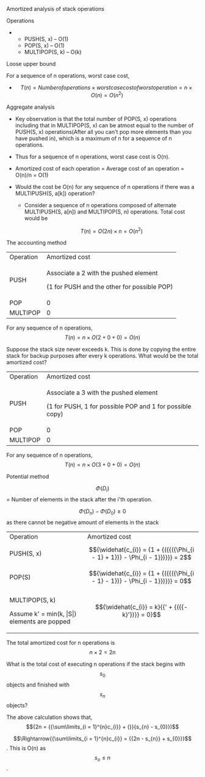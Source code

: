 Amortized analysis of stack operations

Operations

- - PUSH(S, x) – O(1)
  - POP(S, x) – O(1)
  - MULTIPOP(S, k) – O(k)

Loose upper bound

For a sequence of n operations, worst case cost,

- $$T{{(n)} = \mathit{Number}}\mathit{of}{\mathit{operations} \times \mathit{worst}}\mathit{case}\mathit{cost}\mathit{of}\mathit{worst}{\mathit{operation} = {n \times O}}{{(n)} = O}{(n^{2})}$$

Aggregate analysis

- Key observation is that the total number of POP(S, x) operations
  including that in MULTIPOP(S, x) can be atmost equal to the number of
  PUSH(S, x) operations(After all you can't pop more elements than you
  have pushed in), which is a maximum of n for a sequence of n
  operations.

- Thus for a sequence of n operations, worst case cost is O(n).

- Amortized cost of each operation = Average cost of an operation =
  O(n)/n = O(1)

- Would the cost be O(n) for any sequence of n operations if there was a
  MULTIPUSH(S, a\[k\]) operation?

  - Consider a sequence of n operations composed of alternate
    MULTIPUSH(S, a\[n\]) and MULTIPOP(S, n) operations. Total cost would
    be

    $$T{{(n)} = O}{{{(2n)} \times n} = O}{(n^{2})}$$

The accounting method

<table>
<tbody>
<tr class="odd">
<td>Operation</td>
<td>Amortized cost</td>
</tr>
<tr class="even">
<td>PUSH</td>
<td><p>Associate a 2 with the pushed element</p>
<p>(1 for PUSH and the other for possible POP)</p></td>
</tr>
<tr class="odd">
<td>POP</td>
<td>0</td>
</tr>
<tr class="even">
<td>MULTIPOP</td>
<td>0</td>
</tr>
</tbody>
</table>

For any sequence of n
operations,$$T{{(n)} = {n \times O}}{{({{2 + 0} + 0})} = O}{(n)}$$

Suppose the stack size never exceeds k. This is done by copying the
entire stack for backup purposes after every k operations. What would be
the total amortized cost?

<table>
<tbody>
<tr class="odd">
<td>Operation</td>
<td>Amortized cost</td>
</tr>
<tr class="even">
<td>PUSH</td>
<td><p>Associate a 3 with the pushed element</p>
<p>(1 for PUSH, 1 for possible POP and 1 for possible copy)</p></td>
</tr>
<tr class="odd">
<td>POP</td>
<td>0</td>
</tr>
<tr class="even">
<td>MULTIPOP</td>
<td>0</td>
</tr>
</tbody>
</table>

For any sequence of n
operations,$$T{{(n)} = {n \times O}}{{({{3 + 0} + 0})} = O}{(n)}$$

Potential method

$$\Phi{(D_{i})}$$= Number of elements in the stack after the i'th
operation.

$$\Phi{{(D_{n})} - \Phi}{{(D_{0})} \geq 0}$$ as there cannot be negative
amount of elements in the stack

<table>
<tbody>
<tr class="odd">
<td>Operation</td>
<td>Amortized cost</td>
</tr>
<tr class="even">
<td>PUSH(S, x)</td>
<td><span class="math display">$${\widehat{c_{i}} = {1 + {({{({\Phi_{i -
1} + 1})} - \Phi_{i - 1}})}}} = 2$$</span></td>
</tr>
<tr class="odd">
<td>POP(S)</td>
<td><span class="math display">$${\widehat{c_{i}} = {1 + {({{({\Phi_{i -
1} - 1})} - \Phi_{i - 1}})}}} = 0$$</span></td>
</tr>
<tr class="even">
<td><p>MULTIPOP(S, k)</p>
<p>Assume k' = min(k, |S|) elements are popped</p></td>
<td><span class="math display">$${\widehat{c_{i}} = k}{{' + {({{-
k}'})}} = 0}$$</span></td>
</tr>
</tbody>
</table>

The total amortized cost for n operations is$${n \times 2} = 2n$$

What is the total cost of executing n operations if the stack begins
with $$s_{0}$$objects and finished with $$s_{n}$$objects?

The above calculation shows that,
$${2n = {{\sum\limits_{i = 1}^{n}c_{i}} + (}}{s_{n} - s_{0}})$$

$$\Rightarrow{{\sum\limits_{i = 1}^{n}c_{i}} = {{2n - s_{n}} + s_{0}}}$$.
This is O(n) as$$s_{o} \leq n$$.
